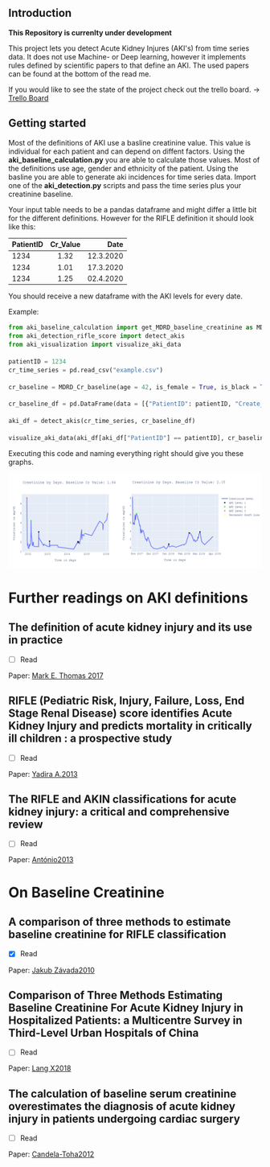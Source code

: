 ## Introduction

**This Repository is currenlty under development**

This project lets you detect Acute Kidney Injures (AKI's) from time series data. It does not use Machine- or Deep learning, however it implements rules defined by scientific papers to that define an AKI. The used papers can be found at the bottom of the read me. 

If you would like to see the state of the project check out the trello board. ->
[Trello Board](https://trello.com/b/JrzoR8ww)

## Getting started

Most of the definitions of AKI use a basline creatinine value. This value is individual for each patient and can depend on diffent factors. Using the **aki_baseline_calculation.py** you are able to calculate those values. Most of the definitions use age, gender and ethnicity of the patient.
Using the basline you are able to generate aki incidences for time series data. Import one of the __aki_detection.py__ scripts and pass the time series plus your creatinine baseline.

Your input table needs to be a pandas dataframe and might differ a little bit for the different definitions. However for the RIFLE definition it should look like this:

| PatientID        | Cr_Value           | Date  |
| ------------- |:-------------:| -----:|
| 1234      | 1.32 | 12.3.2020 |
| 1234      | 1.01      |   17.3.2020 |
| 1234 | 1.25      |    02.4.2020 |

You should receive a new dataframe with the AKI levels for every date. 

Example:


```python
from aki_baseline_calculation import get_MDRD_baseline_creatinine as MDRD_Cr_baseline
from aki_detection_rifle_score import detect_akis
from aki_visualization import visualize_aki_data

patientID = 1234
cr_time_series = pd.read_csv("example.csv")

cr_baseline = MDRD_Cr_baseline(age = 42, is_female = True, is_black = True)

cr_baseline_df = pd.DataFrame(data = [{"PatientID": patientID, "Create_Baseline": cr_baseline}])

aki_df = detect_akis(cr_time_series, cr_baseline_df)

visualize_aki_data(aki_df[aki_df["PatientID"] == patientID], cr_baseline)
```

Executing this code and naming everything right should give you these graphs.

![model1](./ReadMeAssets/example.png)


# Further readings on AKI definitions

## The definition of acute kidney injury and its use in practice

- [ ] Read

Paper: [Mark E. Thomas 2017](https://www.sciencedirect.com/science/article/pii/S0085253815300351)


## RIFLE (Pediatric Risk, Injury, Failure, Loss, End Stage Renal Disease) score identifies Acute Kidney Injury and predicts mortality in critically ill children : a prospective study

- [ ] Read

Paper: [Yadira A.2013](https://www.ncbi.nlm.nih.gov/pmc/articles/PMC4238883/)

## The RIFLE and AKIN classifications for acute kidney injury: a critical and comprehensive review

- [ ] Read

Paper: [António2013](https://watermark.silverchair.com/sfs160.pdf?token=AQECAHi208BE49Ooan9kkhW_Ercy7Dm3ZL_9Cf3qfKAc485ysgAAApQwggKQBgkqhkiG9w0BBwagggKBMIICfQIBADCCAnYGCSqGSIb3DQEHATAeBglghkgBZQMEAS4wEQQMIBmHZvDoXeCgJbYNAgEQgIICRwyBQjoe9O_yLnwvWrjoNLfdCHGyx7bvtozO5FVmjqGh32SmQ4ABjJQoOA7SAeTwVzxAoW8btrP2Vx0qMC6VqkIQnNpBFecEN3ZgEfKC3KLR-p-xRqA9w11XrUsIchiEeVduJE5kRGgvXd_hoV_YTm3UM71CJqPMb_6TgC4_T2_ihLWsoSryjvUbkTLt49_Ggf0dEM7vm0A8sxJ7NepKfSDGdpfiwiHeGlzRuRLDOVTtWjq3c1LhQmDABrgBaCaA2sIghAvTAXqYdcuw2v4DBfAdkeVvK8fGHaruSNQawoe8shSmr50CJDrJ8GDzUq5BaepaS1z-L_NVO0er3lE_4ATLxftSRWXey44rMetsjCn_vDnk0sdWYyFIj7p2kCQbUI6HphGuI95g52IxClzrHLbs2hj9HNlsCEdR6aNNGnk3itRQCem8aR3gV9AloddP5LdUFYmWVS8i3n7vIbWvPJORgKTdnHPu4FhmB_CpHuKqcG9f_7w_xAx5GxvMKsPSE0f3W0UKaGfnfp85lwzu9zJpgWcDzqv8C8SqHZtwXeoFN3YP9fqunCfEn5WCCqKWG_zBVglGJA476snoFWSvFXbYvsia6S2RcvmqsbCAYW_0SxQvmfuQtJKt6ISw4PIbRrtph_tkzyQ0V6UZ3KxcUsfQUpgrCwDq_wk0zgB-TPa2sUtt8zdJPlkZ4EqBBgAGfHinVsUV4tmlOQQ2jSEOK2G-YkvOFRVtRSqC-Z42eEGJzDKWY_c0trVpVM152AI424BRcFig_4g)

# On Baseline Creatinine

## A comparison of three methods to estimate baseline creatinine for RIFLE classification

- [x] Read

Paper: [Jakub Závada2010](https://academic.oup.com/ndt/article/25/12/3911/1863037)


## Comparison of Three Methods Estimating Baseline Creatinine For Acute Kidney Injury in Hospitalized Patients: a Multicentre Survey in Third-Level Urban Hospitals of China

- [ ] Read

Paper: [Lang X2018](https://www.karger.com/Article/FullText/487366)

## The calculation of baseline serum creatinine overestimates the diagnosis of acute kidney injury in patients undergoing cardiac surgery

- [ ] Read

Paper: [Candela-Toha2012](https://academic.oup.com/ndt/article/25/12/3911/1863037)
